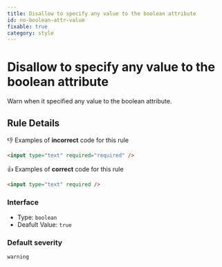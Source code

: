 ```yaml
---
title: Disallow to specify any value to the boolean attribute
id: no-boolean-attr-value
fixable: true
category: style
---
```


# Disallow to specify any value to the boolean attribute

Warn when it specified any value to the boolean attribute.

## Rule Details

👎 Examples of **incorrect** code for this rule

```html
<input type="text" required="required" />
```

👍 Examples of **correct** code for this rule

```html
<input type="text" required />
```

### Interface

- Type: `boolean`
- Deafult Value: `true`

### Default severity

`warning`
